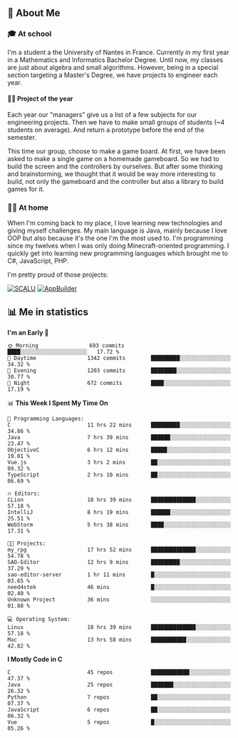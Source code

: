 ## 👀 About Me

### 🎓 At school

I'm a student a the University of Nantes in France. Currently in my first year in a Mathematics and Informatics Bachelor Degree. Until now, my classes are just about algebra and small algorithms. However, being in a special section targeting a Master's Degree, we have projects to engineer each year. 

#### 🔧🔬 Project of the year

Each year our "managers" give us a list of a few subjects for our engineering projects. Then we have to make small groups of students (~4 students on average). And return a prototype before the end of the semester.

This time our group, choose to make a game board. At first, we have been asked to make a single game on a homemade gameboard. So we had to build the screen and the controllers by ourselves. 
But after some thinking and brainstorming, we thought that it would be way more interesting to build, not only the gameboard and the controller but also a library to build games for it.

### 👨‍💻 At home

When I'm coming back to my place, I love learning new technologies and giving myself challenges. My main language is Java, mainly because I love OOP but also because it's the one I'm the most used to. I'm programming since my twelves when I was only doing Minecraft-oriented programming.  I quickly get into learning new programming languages which brought me to C#, JavaScript, PHP. 

I'm pretty proud of those projects:

[![SCALU](https://github-readme-stats.vercel.app/api/pin?username=renardfute&repo=SCALU)](https://github.com/renardfute/scalu)
[![AppBuilder](https://github-readme-stats.vercel.app/api/pin?username=pulsedev2&repo=AppBuilder)](https://github.com/pulsedev2/AppBuilder)

## 📊 Me in statistics
<!--START_SECTION:waka-->
**I'm an Early 🐤** 

```text
🌞 Morning                693 commits         ████░░░░░░░░░░░░░░░░░░░░░   17.72 % 
🌆 Daytime                1342 commits        █████████░░░░░░░░░░░░░░░░   34.32 % 
🌃 Evening                1203 commits        ████████░░░░░░░░░░░░░░░░░   30.77 % 
🌙 Night                  672 commits         ████░░░░░░░░░░░░░░░░░░░░░   17.19 % 
```


📊 **This Week I Spent My Time On** 

```text
💬 Programming Languages: 
C                        11 hrs 22 mins      █████████░░░░░░░░░░░░░░░░   34.86 % 
Java                     7 hrs 39 mins       ██████░░░░░░░░░░░░░░░░░░░   23.47 % 
ObjectiveC               6 hrs 12 mins       █████░░░░░░░░░░░░░░░░░░░░   19.01 % 
Vue.js                   3 hrs 2 mins        ██░░░░░░░░░░░░░░░░░░░░░░░   09.32 % 
TypeScript               2 hrs 10 mins       ██░░░░░░░░░░░░░░░░░░░░░░░   06.69 % 

🔥 Editors: 
CLion                    18 hrs 39 mins      ██████████████░░░░░░░░░░░   57.18 % 
IntelliJ                 8 hrs 19 mins       ██████░░░░░░░░░░░░░░░░░░░   25.51 % 
WebStorm                 5 hrs 38 mins       ████░░░░░░░░░░░░░░░░░░░░░   17.31 % 

🐱‍💻 Projects: 
my_rpg                   17 hrs 52 mins      ██████████████░░░░░░░░░░░   54.78 % 
SAO-Editor               12 hrs 9 mins       █████████░░░░░░░░░░░░░░░░   37.29 % 
sao-editor-server        1 hr 11 mins        █░░░░░░░░░░░░░░░░░░░░░░░░   03.65 % 
need4stek                46 mins             █░░░░░░░░░░░░░░░░░░░░░░░░   02.40 % 
Unknown Project          36 mins             ░░░░░░░░░░░░░░░░░░░░░░░░░   01.88 % 

💻 Operating System: 
Linux                    18 hrs 39 mins      ██████████████░░░░░░░░░░░   57.18 % 
Mac                      13 hrs 58 mins      ███████████░░░░░░░░░░░░░░   42.82 % 
```

**I Mostly Code in C** 

```text
C                        45 repos            ████████████░░░░░░░░░░░░░   47.37 % 
Java                     25 repos            ███████░░░░░░░░░░░░░░░░░░   26.32 % 
Python                   7 repos             ██░░░░░░░░░░░░░░░░░░░░░░░   07.37 % 
JavaScript               6 repos             ██░░░░░░░░░░░░░░░░░░░░░░░   06.32 % 
Vue                      5 repos             █░░░░░░░░░░░░░░░░░░░░░░░░   05.26 % 
```




<!--END_SECTION:waka-->
